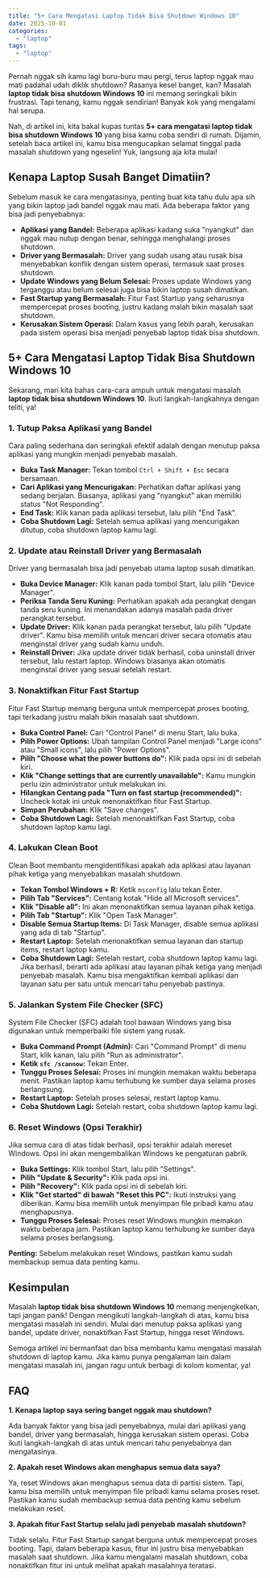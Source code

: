 ```yaml
---
title: "5+ Cara Mengatasi Laptop Tidak Bisa Shutdown Windows 10"
date: 2025-10-01
categories: 
  - "laptop"
tags: 
  - "laptop"
---
```


Pernah nggak sih kamu lagi buru-buru mau pergi, terus laptop nggak mau mati padahal udah diklik shutdown? Rasanya kesel banget, kan? Masalah **laptop tidak bisa shutdown Windows 10** ini memang seringkali bikin frustrasi. Tapi tenang, kamu nggak sendirian! Banyak kok yang mengalami hal serupa.

Nah, di artikel ini, kita bakal kupas tuntas **5+ cara mengatasi laptop tidak bisa shutdown Windows 10** yang bisa kamu coba sendiri di rumah. Dijamin, setelah baca artikel ini, kamu bisa mengucapkan selamat tinggal pada masalah shutdown yang ngeselin! Yuk, langsung aja kita mulai!

## Kenapa Laptop Susah Banget Dimatiin?

Sebelum masuk ke cara mengatasinya, penting buat kita tahu dulu apa sih yang bikin laptop jadi bandel nggak mau mati. Ada beberapa faktor yang bisa jadi penyebabnya:

- **Aplikasi yang Bandel:** Beberapa aplikasi kadang suka "nyangkut" dan nggak mau nutup dengan benar, sehingga menghalangi proses shutdown.
- **Driver yang Bermasalah:** Driver yang sudah usang atau rusak bisa menyebabkan konflik dengan sistem operasi, termasuk saat proses shutdown.
- **Update Windows yang Belum Selesai:** Proses update Windows yang terganggu atau belum selesai juga bisa bikin laptop susah dimatikan.
- **Fast Startup yang Bermasalah:** Fitur Fast Startup yang seharusnya mempercepat proses booting, justru kadang malah bikin masalah saat shutdown.
- **Kerusakan Sistem Operasi:** Dalam kasus yang lebih parah, kerusakan pada sistem operasi bisa menjadi penyebab laptop tidak bisa shutdown.

## 5+ Cara Mengatasi Laptop Tidak Bisa Shutdown Windows 10

Sekarang, mari kita bahas cara-cara ampuh untuk mengatasi masalah **laptop tidak bisa shutdown Windows 10**. Ikuti langkah-langkahnya dengan teliti, ya!

### 1\. Tutup Paksa Aplikasi yang Bandel

Cara paling sederhana dan seringkali efektif adalah dengan menutup paksa aplikasi yang mungkin menjadi penyebab masalah.

- **Buka Task Manager:** Tekan tombol `Ctrl + Shift + Esc` secara bersamaan.
- **Cari Aplikasi yang Mencurigakan:** Perhatikan daftar aplikasi yang sedang berjalan. Biasanya, aplikasi yang "nyangkut" akan memiliki status "Not Responding".
- **End Task:** Klik kanan pada aplikasi tersebut, lalu pilih "End Task".
- **Coba Shutdown Lagi:** Setelah semua aplikasi yang mencurigakan ditutup, coba shutdown laptop kamu lagi.

### 2\. Update atau Reinstall Driver yang Bermasalah

Driver yang bermasalah bisa jadi penyebab utama laptop susah dimatikan.

- **Buka Device Manager:** Klik kanan pada tombol Start, lalu pilih "Device Manager".
- **Periksa Tanda Seru Kuning:** Perhatikan apakah ada perangkat dengan tanda seru kuning. Ini menandakan adanya masalah pada driver perangkat tersebut.
- **Update Driver:** Klik kanan pada perangkat tersebut, lalu pilih "Update driver". Kamu bisa memilih untuk mencari driver secara otomatis atau menginstal driver yang sudah kamu unduh.
- **Reinstall Driver:** Jika update driver tidak berhasil, coba uninstall driver tersebut, lalu restart laptop. Windows biasanya akan otomatis menginstal driver yang sesuai setelah restart.

### 3\. Nonaktifkan Fitur Fast Startup

Fitur Fast Startup memang berguna untuk mempercepat proses booting, tapi terkadang justru malah bikin masalah saat shutdown.

- **Buka Control Panel:** Cari "Control Panel" di menu Start, lalu buka.
- **Pilih Power Options:** Ubah tampilan Control Panel menjadi "Large icons" atau "Small icons", lalu pilih "Power Options".
- **Pilih "Choose what the power buttons do":** Klik pada opsi ini di sebelah kiri.
- **Klik "Change settings that are currently unavailable":** Kamu mungkin perlu izin administrator untuk melakukan ini.
- **Hilangkan Centang pada "Turn on fast startup (recommended)":** Uncheck kotak ini untuk menonaktifkan fitur Fast Startup.
- **Simpan Perubahan:** Klik "Save changes".
- **Coba Shutdown Lagi:** Setelah menonaktifkan Fast Startup, coba shutdown laptop kamu lagi.

### 4\. Lakukan Clean Boot

Clean Boot membantu mengidentifikasi apakah ada aplikasi atau layanan pihak ketiga yang menyebabkan masalah shutdown.

- **Tekan Tombol Windows + R:** Ketik `msconfig` lalu tekan Enter.
- **Pilih Tab "Services":** Centang kotak "Hide all Microsoft services".
- **Klik "Disable all":** Ini akan menonaktifkan semua layanan pihak ketiga.
- **Pilih Tab "Startup":** Klik "Open Task Manager".
- **Disable Semua Startup Items:** Di Task Manager, disable semua aplikasi yang ada di tab "Startup".
- **Restart Laptop:** Setelah menonaktifkan semua layanan dan startup items, restart laptop kamu.
- **Coba Shutdown Lagi:** Setelah restart, coba shutdown laptop kamu lagi. Jika berhasil, berarti ada aplikasi atau layanan pihak ketiga yang menjadi penyebab masalah. Kamu bisa mengaktifkan kembali aplikasi dan layanan satu per satu untuk mencari tahu penyebab pastinya.

### 5\. Jalankan System File Checker (SFC)

System File Checker (SFC) adalah tool bawaan Windows yang bisa digunakan untuk memperbaiki file sistem yang rusak.

- **Buka Command Prompt (Admin):** Cari "Command Prompt" di menu Start, klik kanan, lalu pilih "Run as administrator".
- **Ketik `sfc /scannow`:** Tekan Enter.
- **Tunggu Proses Selesai:** Proses ini mungkin memakan waktu beberapa menit. Pastikan laptop kamu terhubung ke sumber daya selama proses berlangsung.
- **Restart Laptop:** Setelah proses selesai, restart laptop kamu.
- **Coba Shutdown Lagi:** Setelah restart, coba shutdown laptop kamu lagi.

### 6\. Reset Windows (Opsi Terakhir)

Jika semua cara di atas tidak berhasil, opsi terakhir adalah mereset Windows. Opsi ini akan mengembalikan Windows ke pengaturan pabrik.

- **Buka Settings:** Klik tombol Start, lalu pilih "Settings".
- **Pilih "Update & Security":** Klik pada opsi ini.
- **Pilih "Recovery":** Klik pada opsi ini di sebelah kiri.
- **Klik "Get started" di bawah "Reset this PC":** Ikuti instruksi yang diberikan. Kamu bisa memilih untuk menyimpan file pribadi kamu atau menghapusnya.
- **Tunggu Proses Selesai:** Proses reset Windows mungkin memakan waktu beberapa jam. Pastikan laptop kamu terhubung ke sumber daya selama proses berlangsung.

**Penting:** Sebelum melakukan reset Windows, pastikan kamu sudah membackup semua data penting kamu.

## Kesimpulan

Masalah **laptop tidak bisa shutdown Windows 10** memang menjengkelkan, tapi jangan panik! Dengan mengikuti langkah-langkah di atas, kamu bisa mengatasi masalah ini sendiri. Mulai dari menutup paksa aplikasi yang bandel, update driver, nonaktifkan Fast Startup, hingga reset Windows.

Semoga artikel ini bermanfaat dan bisa membantu kamu mengatasi masalah shutdown di laptop kamu. Jika kamu punya pengalaman lain dalam mengatasi masalah ini, jangan ragu untuk berbagi di kolom komentar, ya!

## FAQ

**1\. Kenapa laptop saya sering banget nggak mau shutdown?**

Ada banyak faktor yang bisa jadi penyebabnya, mulai dari aplikasi yang bandel, driver yang bermasalah, hingga kerusakan sistem operasi. Coba ikuti langkah-langkah di atas untuk mencari tahu penyebabnya dan mengatasinya.

**2\. Apakah reset Windows akan menghapus semua data saya?**

Ya, reset Windows akan menghapus semua data di partisi sistem. Tapi, kamu bisa memilih untuk menyimpan file pribadi kamu selama proses reset. Pastikan kamu sudah membackup semua data penting kamu sebelum melakukan reset.

**3\. Apakah fitur Fast Startup selalu jadi penyebab masalah shutdown?**

Tidak selalu. Fitur Fast Startup sangat berguna untuk mempercepat proses booting. Tapi, dalam beberapa kasus, fitur ini justru bisa menyebabkan masalah saat shutdown. Jika kamu mengalami masalah shutdown, coba nonaktifkan fitur ini untuk melihat apakah masalahnya teratasi.
